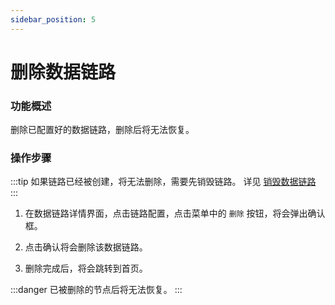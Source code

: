 ```yaml
---
sidebar_position: 5
---
```


# 删除数据链路

### 功能概述

删除已配置好的数据链路，删除后将无法恢复。

### 操作步骤

:::tip
如果链路已经被创建，将无法删除，需要先销毁链路。 详见 [销毁数据链路](./cancel.md)
:::

1. 在数据链路详情界面，点击链路配置，点击菜单中的 `删除` 按钮，将会弹出确认框。

2. 点击确认将会删除该数据链路。

3. 删除完成后，将会跳转到首页。

:::danger
已被删除的节点后将无法恢复。
:::






